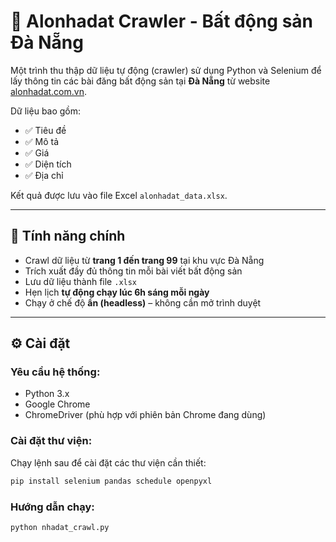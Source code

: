 # 🏡 Alonhadat Crawler - Bất động sản Đà Nẵng

Một trình thu thập dữ liệu tự động (crawler) sử dụng Python và Selenium để lấy thông tin các bài đăng bất động sản tại **Đà Nẵng** từ website [alonhadat.com.vn](https://alonhadat.com.vn).

Dữ liệu bao gồm:
- ✅ Tiêu đề
- ✅ Mô tả
- ✅ Giá
- ✅ Diện tích
- ✅ Địa chỉ

Kết quả được lưu vào file Excel `alonhadat_data.xlsx`.

---

## 🚀 Tính năng chính

- Crawl dữ liệu từ **trang 1 đến trang 99** tại khu vực Đà Nẵng
- Trích xuất đầy đủ thông tin mỗi bài viết bất động sản
- Lưu dữ liệu thành file `.xlsx`
- Hẹn lịch **tự động chạy lúc 6h sáng mỗi ngày**
- Chạy ở chế độ **ẩn (headless)** – không cần mở trình duyệt

---

## ⚙️ Cài đặt

### Yêu cầu hệ thống:

- Python 3.x 
- Google Chrome
- ChromeDriver (phù hợp với phiên bản Chrome đang dùng)

### Cài đặt thư viện:

Chạy lệnh sau để cài đặt các thư viện cần thiết:

```bash
pip install selenium pandas schedule openpyxl

```

### Hướng dẫn chạy:

```bash
python nhadat_crawl.py
```
